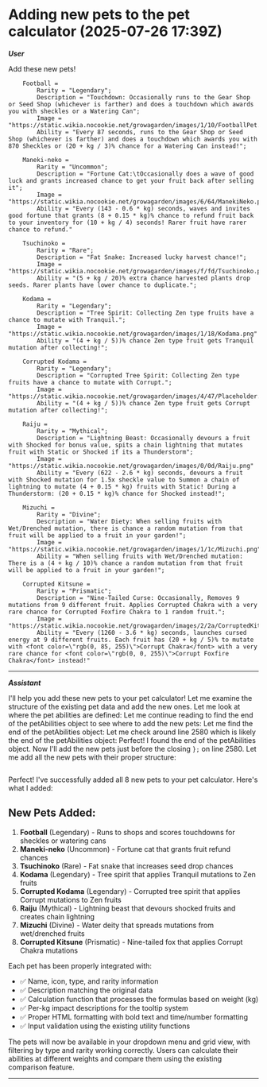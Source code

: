 <!-- Generated by SpecStory -->

# Adding new pets to the pet calculator (2025-07-26 17:39Z)

_**User**_

Add these new pets!
```
	Football = 
		Rarity = "Legendary";
		Description = "Touchdown: Occasionally runs to the Gear Shop or Seed Shop (whichever is farther) and does a touchdown which awards you with sheckles or a Watering Can";
		Image = "https://static.wikia.nocookie.net/growagarden/images/1/10/FootballPet.png"
		Ability = "Every 87 seconds, runs to the Gear Shop or Seed Shop (whichever is farther) and does a touchdown which awards you with 870 Sheckles or (20 + kg / 3)% chance for a Watering Can instead!";

	Maneki-neko = 
		Rarity = "Uncommon";
		Description = "Fortune Cat:\tOccasionally does a wave of good luck and grants increased chance to get your fruit back after selling it";
		Image = "https://static.wikia.nocookie.net/growagarden/images/6/64/ManekiNeko.png"
		Ability = "Every (143 - 0.6 * kg) seconds, waves and invites good fortune that grants (8 + 0.15 * kg)% chance to refund fruit back to your inventory for (10 + kg / 4) seconds! Rarer fruit have rarer chance to refund."

	Tsuchinoko = 
		Rarity = "Rare";
		Description = "Fat Snake: Increased lucky harvest chance!";
		Image = "https://static.wikia.nocookie.net/growagarden/images/f/fd/Tsuchinoko.png"
		Ability = "(5 + kg / 20)% extra chance harvested plants drop seeds. Rarer plants have lower chance to duplicate.";

	Kodama = 
		Rarity = "Legendary";
		Description = "Tree Spirit: Collecting Zen type fruits have a chance to mutate with Tranquil.";
		Image = "https://static.wikia.nocookie.net/growagarden/images/1/18/Kodama.png"
		Ability = "(4 + kg / 5))% chance Zen type fruit gets Tranquil mutation after collecting!";

	Corrupted Kodama = 
		Rarity = "Legendary";
		Description = "Corrupted Tree Spirit: Collecting Zen type fruits have a chance to mutate with Corrupt.";
		Image = "https://static.wikia.nocookie.net/growagarden/images/4/47/Placeholder.png"
		Ability = "(4 + kg / 5))% chance Zen type fruit gets Corrupt mutation after collecting!";

	Raiju = 
		Rarity = "Mythical";
		Description = "Lightning Beast: Occasionally devours a fruit with Shocked for bonus value, spits a chain lightning that mutates fruit with Static or Shocked if its a Thunderstorm";
		Image = "https://static.wikia.nocookie.net/growagarden/images/0/0d/Raiju.png"
		Ability = "Every (622 - 2.6 * kg) seconds, devours a fruit with Shocked mutation for 1.5x sheckle value to Summon a chain of lightning to mutate (4 + 0.15 * kg) fruits with Static! During a Thunderstorm: (20 + 0.15 * kg)% chance for Shocked instead!";

	Mizuchi = 
		Rarity = "Divine";
		Description = "Water Diety: When selling fruits with Wet/Drenched mutation, there is chance a random mutation from that fruit will be applied to a fruit in your garden!";
		Image = "https://static.wikia.nocookie.net/growagarden/images/1/1c/Mizuchi.png"
		Ability = "When selling fruits with Wet/Drenched mutation: There is a (4 + kg / 10)% chance a random mutation from that fruit will be applied to a fruit in your garden!";

	Corrupted Kitsune = 
		Rarity = "Prismatic";
		Description = "Nine-Tailed Curse: Occasionally, Removes 9 mutations from 9 different fruit. Applies Corrupted Chakra with a very rare chance for Corrupted Foxfire Chakra to 1 random fruit.";
		Image = "https://static.wikia.nocookie.net/growagarden/images/2/2a/CorruptedKitsune.png"
		Ability = "Every (1260 - 3.6 * kg) seconds, launches cursed energy at 9 different fruits. Each fruit has (20 + kg / 5)% to mutate with <font color=\"rgb(0, 85, 255)\">Corrupt Chakra</font> with a very rare chance for <font color=\"rgb(0, 0, 255)\">Corrupt Foxfire Chakra</font> instead!"
```

---

_**Assistant**_

I'll help you add these new pets to your pet calculator! Let me examine the structure of the existing pet data and add the new ones. Let me look at where the pet abilities are defined: Let me continue reading to find the end of the petAbilities object to see where to add the new pets: Let me find the end of the petAbilities object: Let me check around line 2580 which is likely the end of the petAbilities object: Perfect! I found the end of the petAbilities object. Now I'll add the new pets just before the closing `};` on line 2580. Let me add all the new pets with their proper structure: 
```

```
Perfect! I've successfully added all 8 new pets to your pet calculator. Here's what I added:

## New Pets Added:

1. **Football** (Legendary) - Runs to shops and scores touchdowns for sheckles or watering cans
2. **Maneki-neko** (Uncommon) - Fortune cat that grants fruit refund chances
3. **Tsuchinoko** (Rare) - Fat snake that increases seed drop chances
4. **Kodama** (Legendary) - Tree spirit that applies Tranquil mutations to Zen fruits
5. **Corrupted Kodama** (Legendary) - Corrupted tree spirit that applies Corrupt mutations to Zen fruits
6. **Raiju** (Mythical) - Lightning beast that devours shocked fruits and creates chain lightning
7. **Mizuchi** (Divine) - Water deity that spreads mutations from wet/drenched fruits
8. **Corrupted Kitsune** (Prismatic) - Nine-tailed fox that applies Corrupt Chakra mutations

Each pet has been properly integrated with:
- ✅ Name, icon, type, and rarity information
- ✅ Description matching the original data
- ✅ Calculation function that processes the formulas based on weight (kg)
- ✅ Per-kg impact descriptions for the tooltip system
- ✅ Proper HTML formatting with bold text and time/number formatting
- ✅ Input validation using the existing utility functions

The pets will now be available in your dropdown menu and grid view, with filtering by type and rarity working correctly. Users can calculate their abilities at different weights and compare them using the existing comparison feature.

---

